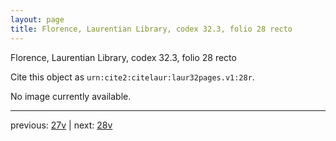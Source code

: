 ```yaml
---
layout: page
title: Florence, Laurentian Library, codex 32.3, folio 28 recto
---
```


Florence, Laurentian Library, codex 32.3, folio 28 recto

Cite this object as `urn:cite2:citelaur:laur32pages.v1:28r`.

No image currently available.

---

previous: [27v](../27v/) | next: [28v](../28v/)